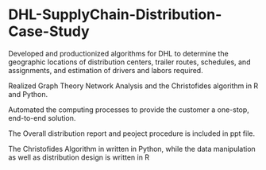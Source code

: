 # DHL-SupplyChain-Distribution-Case-Study
Developed and productionized algorithms for DHL to determine the geographic locations of distribution centers, trailer routes, schedules, and assignments, and estimation of drivers and labors required. 

Realized Graph Theory Network Analysis and the Christofides algorithm in R and Python.

Automated the computing processes to provide the customer a one-stop, end-to-end solution.

The Overall distribution report and peoject procedure is included in ppt file.

The Christofides Algorithm in written in Python, while the data manipulation as well as distribution design is written in R
